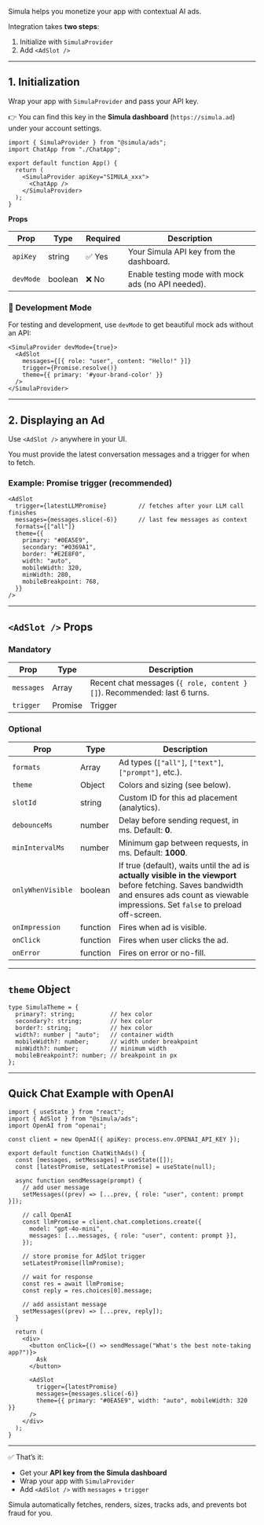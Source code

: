 Simula helps you monetize your app with contextual AI ads.

Integration takes **two steps**:

1. Initialize with `SimulaProvider`
2. Add `<AdSlot />`

---

## 1. Initialization

Wrap your app with `SimulaProvider` and pass your API key.

👉 You can find this key in the **Simula dashboard** (`https://simula.ad`) under your account settings.

```tsx
import { SimulaProvider } from "@simula/ads";
import ChatApp from "./ChatApp";

export default function App() {
  return (
    <SimulaProvider apiKey="SIMULA_xxx">
      <ChatApp />
    </SimulaProvider>
  );
}

```

**Props**

| Prop | Type | Required | Description |
| --- | --- | --- | --- |
| `apiKey` | string | ✅ Yes | Your Simula API key from the dashboard. |
| `devMode` | boolean | ❌ No | Enable testing mode with mock ads (no API needed). |

### 🧪 **Development Mode**

For testing and development, use `devMode` to get beautiful mock ads without an API:

```tsx
<SimulaProvider devMode={true}>
  <AdSlot
    messages={[{ role: "user", content: "Hello!" }]}
    trigger={Promise.resolve()}
    theme={{ primary: '#your-brand-color' }}
  />
</SimulaProvider>
```

---

## 2. Displaying an Ad

Use `<AdSlot />` anywhere in your UI.

You must provide the latest conversation messages and a trigger for when to fetch.

### Example: Promise trigger (recommended)

```tsx
<AdSlot
  trigger={latestLLMPromise}         // fetches after your LLM call finishes
  messages={messages.slice(-6)}      // last few messages as context
  formats={["all"]}
  theme={{
    primary: "#0EA5E9",
    secondary: "#0369A1",
    border: "#E2E8F0",
    width: "auto",
    mobileWidth: 320,
    minWidth: 280,
    mobileBreakpoint: 768,
  }}
/>

```

---

## `<AdSlot />` Props

### Mandatory

| Prop | Type | Description |
| --- | --- | --- |
| `messages` | Array | Recent chat messages (`{ role, content }[]`). Recommended: last 6 turns. |
| `trigger` | Promise | Trigger | When to fetch an ad. Usually the promise returned by your LLM API call. |

### Optional

| Prop | Type | Description |
| --- | --- | --- |
| `formats` | Array | Ad types (`["all"]`, `["text"]`, `["prompt"]`, etc.). |
| `theme` | Object | Colors and sizing (see below). |
| `slotId` | string | Custom ID for this ad placement (analytics). |
| `debounceMs` | number | Delay before sending request, in ms. Default: **0**. |
| `minIntervalMs` | number | Minimum gap between requests, in ms. Default: **1000**. |
| `onlyWhenVisible` | boolean | If true (default), waits until the ad is **actually visible in the viewport** before fetching. Saves bandwidth and ensures ads count as viewable impressions. Set `false` to preload off-screen. |
| `onImpression` | function | Fires when ad is visible. |
| `onClick` | function | Fires when user clicks the ad. |
| `onError` | function | Fires on error or no-fill. |

---

## `theme` Object

```tsx
type SimulaTheme = {
  primary?: string;          // hex color
  secondary?: string;        // hex color
  border?: string;           // hex color
  width?: number | "auto";   // container width
  mobileWidth?: number;      // width under breakpoint
  minWidth?: number;         // minimum width
  mobileBreakpoint?: number; // breakpoint in px
};

```

---

## Quick Chat Example with OpenAI

```tsx
import { useState } from "react";
import { AdSlot } from "@simula/ads";
import OpenAI from "openai";

const client = new OpenAI({ apiKey: process.env.OPENAI_API_KEY });

export default function ChatWithAds() {
  const [messages, setMessages] = useState([]);
  const [latestPromise, setLatestPromise] = useState(null);

  async function sendMessage(prompt) {
    // add user message
    setMessages((prev) => [...prev, { role: "user", content: prompt }]);

    // call OpenAI
    const llmPromise = client.chat.completions.create({
      model: "gpt-4o-mini",
      messages: [...messages, { role: "user", content: prompt }],
    });

    // store promise for AdSlot trigger
    setLatestPromise(llmPromise);

    // wait for response
    const res = await llmPromise;
    const reply = res.choices[0].message;

    // add assistant message
    setMessages((prev) => [...prev, reply]);
  }

  return (
    <div>
      <button onClick={() => sendMessage("What's the best note-taking app?")}>
        Ask
      </button>

      <AdSlot
        trigger={latestPromise}
        messages={messages.slice(-6)}
        theme={{ primary: "#0EA5E9", width: "auto", mobileWidth: 320 }}
      />
    </div>
  );
}

```

---

✅ That’s it:

- Get your **API key from the Simula dashboard**
- Wrap your app with `SimulaProvider`
- Add `<AdSlot />` with `messages` + `trigger`

Simula automatically fetches, renders, sizes, tracks ads, and prevents bot fraud for you.